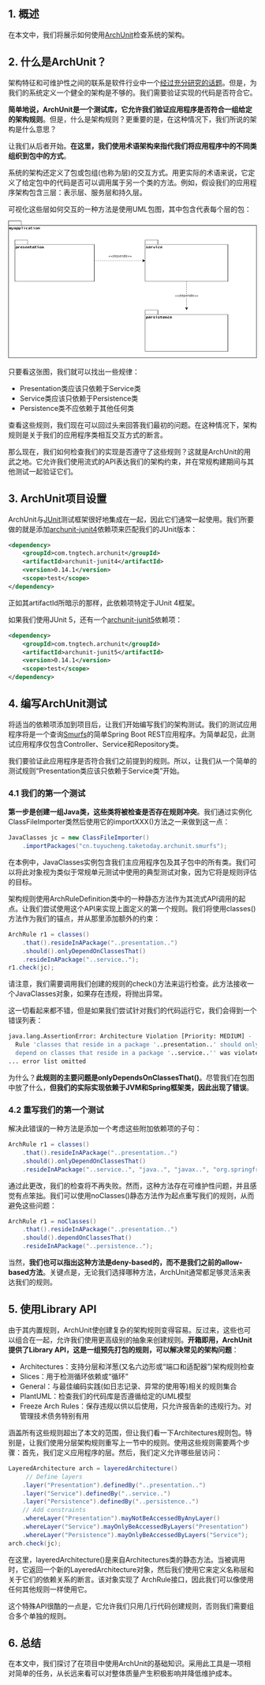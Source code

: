 ## 1. 概述

在本文中，我们将展示如何使用[ArchUnit](https://www.archunit.org/)检查系统的架构。

## 2. 什么是ArchUnit？

架构特征和可维护性之间的联系是软件行业中一个[经过充分研究的话题](https://www.diva-portal.org/smash/get/diva2:837619/FULLTEXT01.pdf)。但是，为我们的系统定义一个健全的架构是不够的。我们需要验证实现的代码是否符合它。

**简单地说，ArchUnit是一个测试库，它允许我们验证应用程序是否符合一组给定的架构规则**。但是，什么是架构规则？更重要的是，在这种情况下，我们所说的架构是什么意思？

让我们从后者开始。**在这里，我们使用术语架构来指代我们将应用程序中的不同类组织到包中的方式**。

系统的架构还定义了包或包组(也称为层)的交互方式。用更实际的术语来说，它定义了给定包中的代码是否可以调用属于另一个类的方法。例如，假设我们的应用程序架构包含三层：表示层、服务层和持久层。

可视化这些层如何交互的一种方法是使用UML包图，其中包含代表每个层的包：

<img src="../assets/img.png">

只要看这张图，我们就可以找出一些规律：

-   Presentation类应该只依赖于Service类
-   Service类应该只依赖于Persistence类
-   Persistence类不应依赖于其他任何类

查看这些规则，我们现在可以回过头来回答我们最初的问题。在这种情况下，架构规则是关于我们的应用程序类相互交互方式的断言。

那么现在，我们如何检查我们的实现是否遵守了这些规则？这就是ArchUnit的用武之地。它允许我们使用流式的API表达我们的架构约束，并在常规构建期间与其他测试一起验证它们。

## 3. ArchUnit项目设置

ArchUnit与[JUnit](https://www.baeldung.com/junit)测试框架很好地集成在一起，因此它们通常一起使用。我们所要做的就是添加[archunit-junit4](https://central.sonatype.com/artifact/com.tngtech.archunit/archunit-junit4/1.0.1)依赖项来匹配我们的JUnit版本：

```xml
<dependency>
    <groupId>com.tngtech.archunit</groupId>
    <artifactId>archunit-junit4</artifactId>
    <version>0.14.1</version>
    <scope>test</scope>
</dependency>
```

正如其artifactId所暗示的那样，此依赖项特定于JUnit 4框架。

如果我们使用JUnit 5，还有一个[archunit-junit5](https://central.sonatype.com/artifact/com.tngtech.archunit/archunit-junit5/1.0.1)依赖项：

```xml
<dependency>
    <groupId>com.tngtech.archunit</groupId>
    <artifactId>archunit-junit5</artifactId>
    <version>0.14.1</version>
    <scope>test</scope>
</dependency>
```

## 4. 编写ArchUnit测试

将适当的依赖项添加到项目后，让我们开始编写我们的架构测试。我们的测试应用程序将是一个查询[Smurfs](https://www.smurf.com/)的简单Spring Boot REST应用程序。为简单起见，此测试应用程序仅包含Controller、Service和Repository类。

我们要验证此应用程序是否符合我们之前提到的规则。所以，让我们从一个简单的测试规则“Presentation类应该只依赖于Service类”开始。

### 4.1 我们的第一个测试

**第一步是创建一组Java类，这些类将被检查是否存在规则冲突**。我们通过实例化ClassFileImporter类然后使用它的importXXX()方法之一来做到这一点：

```java
JavaClasses jc = new ClassFileImporter()
    .importPackages("cn.tuyucheng.taketoday.archunit.smurfs");
```

在本例中，JavaClasses实例包含我们主应用程序包及其子包中的所有类。我们可以将此对象视为类似于常规单元测试中使用的典型测试对象，因为它将是规则评估的目标。

架构规则使用ArchRuleDefinition类中的一种静态方法作为其流式API调用的起点。让我们尝试使用这个API来实现上面定义的第一个规则。我们将使用classes()方法作为我们的锚点，并从那里添加额外的约束：

```java
ArchRule r1 = classes()
    .that().resideInAPackage("..presentation..")
    .should().onlyDependOnClassesThat()
    .resideInAPackage("..service..");
r1.check(jc);
```

请注意，我们需要调用我们创建的规则的check()方法来运行检查。此方法接收一个JavaClasses对象，如果存在违规，将抛出异常。

这一切看起来都不错，但是如果我们尝试针对我们的代码运行它，我们会得到一个错误列表：

```bash
java.lang.AssertionError: Architecture Violation [Priority: MEDIUM] - 
  Rule 'classes that reside in a package '..presentation..' should only 
  depend on classes that reside in a package '..service..'' was violated (6 times):
... error list omitted
```

为什么？**此规则的主要问题是onlyDependsOnClassesThat()**。尽管我们在包图中放了什么，**但我们的实际实现依赖于JVM和Spring框架类，因此出现了错误**。

### 4.2 重写我们的第一个测试

解决此错误的一种方法是添加一个考虑这些附加依赖项的子句：

```java
ArchRule r1 = classes()
    .that().resideInAPackage("..presentation..")
    .should().onlyDependOnClassesThat()
    .resideInAPackage("..service..", "java..", "javax..", "org.springframework..");
```

通过此更改，我们的检查将不再失败。然而，这种方法存在可维护性问题，并且感觉有点笨拙。我们可以使用noClasses()静态方法作为起点重写我们的规则，从而避免这些问题：

```java
ArchRule r1 = noClasses()
    .that().resideInAPackage("..presentation..")
    .should().dependOnClassesThat()
    .resideInAPackage("..persistence..");
```

当然，**我们也可以指出这种方法是deny-based的，而不是我们之前的allow-based方法**。关键点是，无论我们选择哪种方法，ArchUnit通常都足够灵活来表达我们的规则。

## 5. 使用Library API

由于其内置规则，ArchUnit使创建复杂的架构规则变得容易。反过来，这些也可以组合在一起，允许我们使用更高级别的抽象来创建规则。**开箱即用，ArchUnit提供了Library API，这是一组预先打包的规则，可以解决常见的架构问题**：

-   Architectures：支持分层和洋葱(又名六边形或“端口和适配器”)架构规则检查
-   Slices：用于检测循环依赖或“循环”
-   General：与最佳编码实践(如日志记录、异常的使用等)相关的规则集合
-   PlantUML：检查我们的代码库是否遵循给定的UML模型
-   Freeze Arch Rules：保存违规以供以后使用，只允许报告新的违规行为。对管理技术债务特别有用

涵盖所有这些规则超出了本文的范围，但让我们看一下Architectures规则包。特别是，让我们使用分层架构规则重写上一节中的规则。使用这些规则需要两个步骤：首先，我们定义应用程序的层。然后，我们定义允许哪些层访问：

```java
LayeredArchitecture arch = layeredArchitecture()
     // Define layers
    .layer("Presentation").definedBy("..presentation..")
    .layer("Service").definedBy("..service..")
    .layer("Persistence").definedBy("..persistence..")
    // Add constraints
    .whereLayer("Presentation").mayNotBeAccessedByAnyLayer()
    .whereLayer("Service").mayOnlyBeAccessedByLayers("Presentation")
    .whereLayer("Persistence").mayOnlyBeAccessedByLayers("Service");
arch.check(jc);
```

在这里，layeredArchitecture()是来自Architectures类的静态方法。当被调用时，它返回一个新的LayeredArchitecture对象，然后我们使用它来定义名称层和关于它们的依赖关系的断言。该对象实现了 ArchRule接口，因此我们可以像使用任何其他规则一样使用它。

这个特殊API很酷的一点是，它允许我们只用几行代码创建规则，否则我们需要组合多个单独的规则。

## 6. 总结

在本文中，我们探讨了在项目中使用ArchUnit的基础知识。采用此工具是一项相对简单的任务，从长远来看可以对整体质量产生积极影响并降低维护成本。